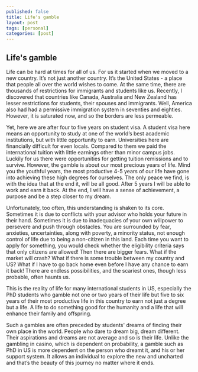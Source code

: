 ```yaml
---
published: false
title: Life's gamble
layout: post
tags: [personal]
categories: [post]
---
```


## Life's gamble

Life can be hard at times for all of us. For us it started when we moved to a new country. It’s not just another country. It’s the United States - a place that people all over the world wishes to come. At the same time, there are thousands of restrictions for immigrants and students like us. Recently, I discovered that countries like Canada, Australia and New Zealand has lesser restrictions for students, their spouses and immigrants. Well, America also had had a permissive immigration system in seventies and eighties. However, it is saturated now, and so the borders are less permeable. 

Yet, here we are after four to five years on student visa. A student visa here means an opportunity to study at one of the world’s best academic institutions, but with little opportunity to earn. Universities here are financially difficult for even locals. Compared to them we paid the international tuition with little earnings other than minor campus jobs. Luckily for us there were opportunities for getting tuition remissions and to survive. However, the gamble is about our most precious years of life. Mind you the youthful years, the most productive 4-5 years of our life have gone into achieving these high degrees for ourselves. The only peace we find, is with the idea that at the end it, will be all good. After 5 years I will be able to work and earn it back. At the end, I will have a sense of achievement, a purpose and be a step closer to my dream.

Unfortunately, too often, this understanding is shaken to its core. Sometimes it is due to conflicts with your advisor who holds your future in their hand. Sometimes it is due to inadequacies of your own willpower to persevere and push through obstacles. You are surrounded by fear, anxieties, uncertainties, along with poverty, a minority status, not enough control of life due to being a non-citizen in this land. Each time you want to apply for something, you would check whether the eligibility criteria says that only citizens are allowed! Then there are bigger fears. What if the market will crash? What if there is some trouble between my country and US? What if I have to go back home even before I have any chance to earn it back! There are endless possibilities, and the scariest ones, though less probable, often haunts us.

This is the reality of life for many international students in US, especially the PhD students who gamble not one or two years of their life but five to six years of their most productive life in this country to earn not just a degree but a life. A life to do something good for the humanity and a life that will enhance their family and offspring.    

Such a gambles are often preceded by students' dreams of finding their own place in the world. People who dare to dream big, dream different. Their aspirations and dreams are not average and so is their life. Unlike the gambling in casino, which is dependent on probability, a gamble such as PhD in US is more dependent on the person who dreamt it, and his or her support system. It allows an individual to explore the new and uncharted and that’s the beauty of this journey no matter where it ends.
